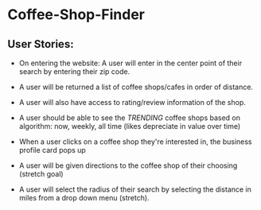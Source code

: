 # Coffee-Shop-Finder

## User Stories:

* On entering the website: A user will enter in the center point of their search by entering their zip code.

* A user will be returned a list of coffee shops/cafes in order of distance.

* A user will also have access to rating/review information of the shop.

* A user should be able to see the *TRENDING* coffee shops based on algorithm: now, weekly, all time (likes depreciate in value over time)

* When a user clicks on a coffee shop they're interested in, the business profile card pops up

* A user will be given directions to the coffee shop of their choosing (stretch goal)

* A user will select the radius of their search by selecting the distance in miles from a drop down menu (stretch).
